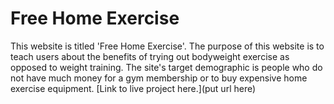 # Free Home Exercise

This website is titled 'Free Home Exercise'. The purpose of this website is to teach users about the benefits of trying out bodyweight exercise as opposed to weight training. The site's target demographic is people who do not have much money for a gym membership or to buy expensive home exercise equipment.
[Link to live project here.](put url here)
